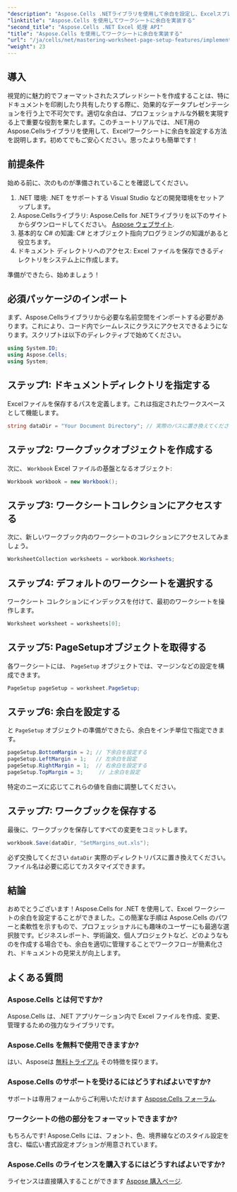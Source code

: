 ```yaml
---
"description": "Aspose.Cells .NETライブラリを使用して余白を設定し、Excelスプレッドシートの見栄えを良くする方法を学びましょう。このステップバイステップのチュートリアルでは、プロセスを簡素化し、データプレゼンテーションをプロフェッショナルで洗練されたものにすることができます。"
"linktitle": "Aspose.Cells を使用してワークシートに余白を実装する"
"second_title": "Aspose.Cells .NET Excel 処理 API"
"title": "Aspose.Cells を使用してワークシートに余白を実装する"
"url": "/ja/cells/net/mastering-worksheet-page-setup-features/implement-margins-in-worksheet/"
"weight": 23
---
```


## 導入

視覚的に魅力的でフォーマットされたスプレッドシートを作成することは、特にドキュメントを印刷したり共有したりする際に、効果的なデータプレゼンテーションを行う上で不可欠です。適切な余白は、プロフェッショナルな外観を実現する上で重要な役割を果たします。このチュートリアルでは、.NET用のAspose.Cellsライブラリを使用して、Excelワークシートに余白を設定する方法を説明します。初めてでもご安心ください。思ったよりも簡単です！

## 前提条件

始める前に、次のものが準備されていることを確認してください。

1. .NET 環境: .NET をサポートする Visual Studio などの開発環境をセットアップします。
2. Aspose.Cellsライブラリ: Aspose.Cells for .NETライブラリを以下のサイトからダウンロードしてください。 [Aspose ウェブサイト](https://releases。aspose.com/cells/net/).
3. 基本的な C# の知識: C# とオブジェクト指向プログラミングの知識があると役立ちます。
4. ドキュメント ディレクトリへのアクセス: Excel ファイルを保存できるディレクトリをシステム上に作成します。

準備ができたら、始めましょう！

## 必須パッケージのインポート

まず、Aspose.Cellsライブラリから必要な名前空間をインポートする必要があります。これにより、コード内でシームレスにクラスにアクセスできるようになります。スクリプトは以下のディレクティブで始めてください。

```csharp
using System.IO;
using Aspose.Cells;
using System;
```

## ステップ1: ドキュメントディレクトリを指定する

Excelファイルを保存するパスを定義します。これは指定されたワークスペースとして機能します。

```csharp
string dataDir = "Your Document Directory"; // 実際のパスに置き換えてください
```

## ステップ2: ワークブックオブジェクトを作成する

次に、 `Workbook` Excel ファイルの基盤となるオブジェクト:

```csharp
Workbook workbook = new Workbook();
```

## ステップ3: ワークシートコレクションにアクセスする

次に、新しいワークブック内のワークシートのコレクションにアクセスしてみましょう。

```csharp
WorksheetCollection worksheets = workbook.Worksheets;
```

## ステップ4: デフォルトのワークシートを選択する

ワークシート コレクションにインデックスを付けて、最初のワークシートを操作します。

```csharp
Worksheet worksheet = worksheets[0];
```

## ステップ5: PageSetupオブジェクトを取得する

各ワークシートには、 `PageSetup` オブジェクトでは、マージンなどの設定を構成できます。

```csharp
PageSetup pageSetup = worksheet.PageSetup;
```

## ステップ6: 余白を設定する

と `PageSetup` オブジェクトの準備ができたら、余白をインチ単位で指定できます。

```csharp
pageSetup.BottomMargin = 2; // 下余白を設定する
pageSetup.LeftMargin = 1;   // 左余白を設定
pageSetup.RightMargin = 1;  // 右余白を設定する
pageSetup.TopMargin = 3;     // 上余白を設定
```

特定のニーズに応じてこれらの値を自由に調整してください。

## ステップ7: ワークブックを保存する

最後に、ワークブックを保存してすべての変更をコミットします。

```csharp
workbook.Save(dataDir, "SetMargins_out.xls");
```

必ず交換してください `dataDir` 実際のディレクトリパスに置き換えてください。ファイル名は必要に応じてカスタマイズできます。

## 結論

おめでとうございます！Aspose.Cells for .NET を使用して、Excel ワークシートの余白を設定することができました。この簡潔な手順は Aspose.Cells のパワーと柔軟性を示すもので、プロフェッショナルにも趣味のユーザーにも最適な選択肢です。ビジネスレポート、学術論文、個人プロジェクトなど、どのようなものを作成する場合でも、余白を適切に管理することでワークフローが簡素化され、ドキュメントの見栄えが向上します。

## よくある質問

### Aspose.Cells とは何ですか?  
Aspose.Cells は、.NET アプリケーション内で Excel ファイルを作成、変更、管理するための強力なライブラリです。

### Aspose.Cells を無料で使用できますか?  
はい、Asposeは [無料トライアル](https://releases.aspose.com/) その特徴を探ります。

### Aspose.Cells のサポートを受けるにはどうすればよいですか?  
サポートは専用フォームからご利用いただけます [Aspose.Cells フォーラム](https://forum。aspose.com/c/cells/9).

### ワークシートの他の部分をフォーマットできますか?  
もちろんです! Aspose.Cells には、フォント、色、境界線などのスタイル設定を含む、幅広い書式設定オプションが用意されています。

### Aspose.Cells のライセンスを購入するにはどうすればよいですか?  
ライセンスは直接購入することができます [Aspose 購入ページ](https://purchase。aspose.com/buy).